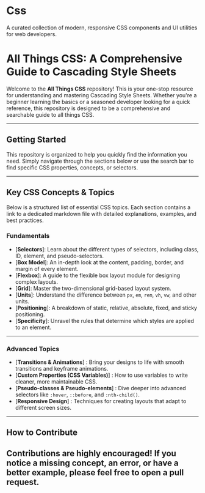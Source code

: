# Css
A curated collection of modern, responsive CSS components and UI utilities for web developers.
# All Things CSS: A Comprehensive Guide to Cascading Style Sheets

Welcome to the **All Things CSS** repository! This is your one-stop resource for understanding and mastering Cascading Style Sheets. Whether you're a beginner learning the basics or a seasoned developer looking for a quick reference, this repository is designed to be a comprehensive and searchable guide to all things CSS.

---

##  Getting Started

This repository is organized to help you quickly find the information you need. Simply navigate through the sections below or use the search bar to find specific CSS properties, concepts, or selectors.

---

## Key CSS Concepts & Topics

Below is a structured list of essential CSS topics. Each section contains a link to a dedicated markdown file with detailed explanations, examples, and best practices.

### **Fundamentals**
* [**Selectors**]: Learn about the different types of selectors, including class, ID, element, and pseudo-selectors.
* [**Box Model**]: An in-depth look at the content, padding, border, and margin of every element.
* [**Flexbox**]: A guide to the flexible box layout module for designing complex layouts.
* [**Grid**]: Master the two-dimensional grid-based layout system.
* [**Units**]: Understand the difference between `px`, `em`, `rem`, `vh`, `vw`, and other units.
* [**Positioning**]: A breakdown of static, relative, absolute, fixed, and sticky positioning.
* [**Specificity**]: Unravel the rules that determine which styles are applied to an element.

---

### **Advanced Topics**
* [**Transitions & Animations**] : Bring your designs to life with smooth transitions and keyframe animations.
* [**Custom Properties (CSS Variables)**] : How to use variables to write cleaner, more maintainable CSS.
* [**Pseudo-classes & Pseudo-elements**] : Dive deeper into advanced selectors like `:hover`, `::before`, and `:nth-child()`.
* [**Responsive Design**] : Techniques for creating layouts that adapt to different screen sizes.


---

##  How to Contribute

Contributions are highly encouraged! If you notice a missing concept, an error, or have a better example, please feel free to open a pull request. 
---
